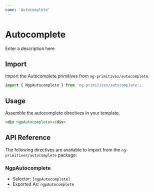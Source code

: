 ```yaml
---
name: 'Autocomplete'
---
```


# Autocomplete

Enter a description here

<docs-example name="autocomplete"></docs-example>

## Import

Import the Autocomplete primitives from `ng-primitives/autocomplete`.

```ts
import { NgpAutocomplete } from 'ng-primitives/autocomplete';
```

## Usage

Assemble the autocomplete directives in your template.

```html
<div ngpAutocomplete></div>
```

## API Reference

The following directives are available to import from the `ng-primitives/autocomplete` package:

### NgpAutocomplete

- Selector: `[ngpAutocomplete]`
- Exported As: `ngpAutocomplete`
